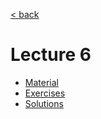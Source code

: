 [< back](../../README.md)

# Lecture 6

- [Material](material.md)
- [Exercises](exercises.md)
- [Solutions](solutions.md)
